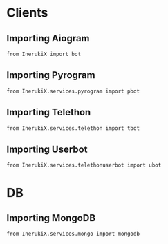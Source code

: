 # Clients
## Importing Aiogram
```python3
from InerukiX import bot
```

## Importing Pyrogram
```python3
from InerukiX.services.pyrogram import pbot
```
## Importing Telethon
```python3
from InerukiX.services.telethon import tbot
```
## Importing Userbot
```python3
from InerukiX.services.telethonuserbot import ubot
```

# DB
## Importing MongoDB
```python3
from InerukiX.services.mongo import mongodb
```
